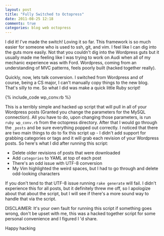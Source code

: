 ```yaml
---
layout: post
title: "Fully Switched to Octopress"
date: 2011-08-25 12:18
comments: true
categories: blog web octopress
---
```


I did it! I've made the switch! Loving it so far. This framework is so much easier for someone who is used to ssh, git, and vim. I feel like I can dig into the guts more easily. Not that you couldn't dig into the Wordpress guts but it usually made me feeling like I was trying to work on Audi when all of my mechanic experience was with Ford. Wordpress, coming from an understanding of MVC patterns, feels poorly built (hacked together really).

Quickly, now, lets talk conversion. I switched from Wordpress and of course, being a CS major, I can't manually copy things to the new blog. That's silly to me. So what I did was make a quick little Ruby script!

{% include_code wp_conv.rb %}

This is a terribly simple and hacked up script that will pull in all of your Wordpress posts (Granted you change the parameters for the MySQL connection). All you have to do, upon changing those parameters, is run `ruby wp_conv.rb` from the octopress directory. After that I would go through the `_posts` and be sure everything popped out correctly. I noticed that there are two main things to do to fix this script up - I didn't add support for grabbing categories or tags and it will grab each revision of your Wordpress posts. So here's what I did after running this script: 

 * Delete older revisions of posts that were downloaded
 * Add `categories` to YAML at top of each post
 * There's an odd issue with UTF-8 conversion
  * My Vim highlighted the weird spaces, but I had to go through and delete odd-looking characters

If you don't tend to that UTF-8 issue running `rake generate` will fail. I didn't experience this for all posts, but it definitely threw me off, so I apologize about that about the script, but I will see if there's a more sound way to handle that via the script.

DISCLAIMER: It's your own fault for running this script if something goes wrong, don't be upset with me, this was a hacked together script for some personal convenience and I figured I 'd share.

Happy hacking
